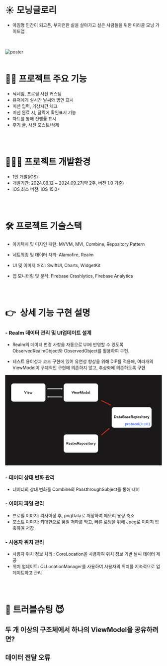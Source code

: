 # ☀️ 모닝글로리 
- 아침형 인간이 되고픈, 부지런한 삶을 살아가고 싶은 사람들을 위한 미라클 모닝 가이드앱



<br> <br> 
    ![poster](./Morning.png)
<br> <br> 
# 🙋‍♀️ 프로젝트 주요 기능 
- 닉네임, 프로필 사진 커스텀
- 유저에게 실시간 날씨와 명언 표시
- 미션 입력, 기상시간 체크
- 미션 완료 시, 달력에 확인표시 기능
- 차트를 통해 진행률 표시
- 후기 글, 사진 포스트/삭제

<br> <br> 

# 🧑🏻‍💻 프로젝트 개발환경
- 1인 개발(iOS)
- 개발기간: 2024.09.12 ~ 2024.09.27(약 2주, 버전 1.0 기준)
- iOS 최소 버전: iOS 15.0+   


<br> <br> 

   
# 🛠 프로젝트 기술스택
    

- 아키텍처 및 디자인 패턴: MVVM, MVI, Combine, Repository Pattern

- 네트워킹 및 데이터 처리: Alamofire, Realm
- UI 및 이미지 처리: SwiftUI, Charts, WidgetKit
- 앱 모니터링 및 분석: Firebase Crashlytics, Firebase Analytics


<br> <br> 
# 👉  상세 기능 구현 설명

### - Realm 데이터 관리 및 UI업데이트 설계

- Realm의 데이터 변경 사항을 자동으로 UI에 반영할 수 있도록 ObservedRealmObject와 ObservedObject를 활용하여 구현.  

- 테스트 용이성과 코드 구현에 있어 유연성 향상을 위해 DIP를 적용해, 여러개의 ViewModel이 구체적인 구현에 의존하지 않고, 추상화에 의존하도록 구현

![poster](./model.png)

### - 데이터 상태 변화 관리
  - 데이터의 상태 변화를 Combine의 PassthroughSubject를 통해  제어


### - 이미지 파일 관리

- 프로필 이미지: 리사이징 후, pngData로 저장하여 메모리 용량 축소
- 포스트 이미지: 최대한으로 품질 저하를 막고, 빠른 로딩을 위해 Jpeg로 이미지 압축하여 저장



### - 사용자 위치 관리
- 사용자 위치 정보 처리 : CoreLocation을 사용하여 위치 정보 기반 날씨 데이터 제공
- 위치 업데이트: CLLocationManager를 사용하여 사용자의 위치를 지속적으로 업데이트하고 관리

<br> <br> 
# 👿 트러블슈팅 😈


## 두 개 이상의 구조체에서 하나의 ViewModel을 공유하려면?


## 데이터 전달 오류









